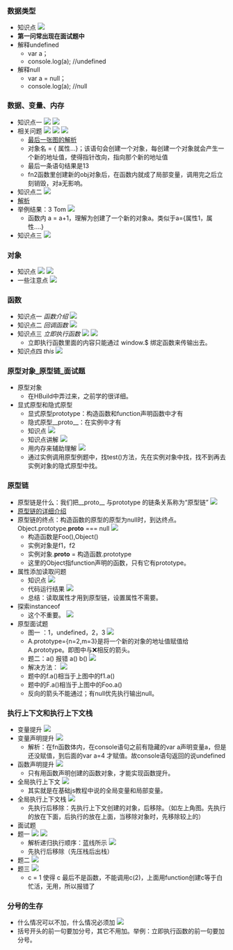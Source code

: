 ### 数据类型
* 知识点
 ![](https://api2.mubu.com/v3/document_image/1620638167770b5e2.jpg)
* **第一问常出现在面试题中**
* 解释undefined
  * var a；
  * console.log(a); //undefined
* 解释null
  * var a = null；
  * console.log(a); //null

### 数据、变量、内存
* 知识点一
 ![](https://api2.mubu.com/v3/document_image/16206408602485840.jpg)
 ![](https://api2.mubu.com/v3/document_image/16206408683441075.jpg)
* 相关问题
 ![](https://api2.mubu.com/v3/document_image/162069593668988fe.jpg)
 ![](https://api2.mubu.com/v3/document_image/1620696885955c608.jpg)
 ![](https://api2.mubu.com/v3/document_image/1620701006495cfd0.jpg)
  * [最后一张图的解析](https://www.cnblogs.com/bigsoft-185025529/articles/10164275.html)
  * 对象名 = { 属性...}；该语句会创建一个对象，每创建一个对象就会产生一个新的地址值，使得指针改向，指向那个新的地址值
  * 最后一条语句结果是13
  * fn2函数里创建新的obj对象后，在函数内就成了局部变量，调用完之后立刻销毁，对a无影响。
* 知识点二
 ![](https://api2.mubu.com/v3/document_image/16207049061749ac7.jpg)
* [解析](https://www.cnblogs.com/bigsoft-185025529/articles/10164275.html)
* 举例结果：3 Tom
 ![](https://api2.mubu.com/v3/document_image/1620704147712ccd6.jpg)
  * 函数内 a = a+1，理解为创建了一个新的对象a。类似于a={属性1，属性....}
* 知识点三
 ![](https://api2.mubu.com/v3/document_image/162070484850219a0.jpg)

### 对象
* 知识点
 ![](https://api2.mubu.com/v3/document_image/16207055905410fa0.jpg)
 ![](https://api2.mubu.com/v3/document_image/16207056043415d49.jpg)
* 一些注意点
 ![](https://api2.mubu.com/v3/document_image/1620705919216d60d.jpg)

### 函数
* 知识点一 *函数介绍*
 ![](https://api2.mubu.com/v3/document_image/1620715012562e494.jpg)
* 知识点二 *回调函数*
 ![](https://api2.mubu.com/v3/document_image/1620717218322bd33.jpg)
* 知识点三 *立即执行函数*
 ![](https://api2.mubu.com/v3/document_image/1620717999180ef65.jpg)
 ![](https://api2.mubu.com/v3/document_image/1620718004287fcba.jpg)
  * 立即执行函数里面的内容只能通过 window.$ 绑定函数来传输出去。
* 知识点四 *this*
 ![](https://api2.mubu.com/v3/document_image/16207221302098d75.jpg)

### 原型对象_原型链_面试题
* 原型对象
  * 在HBuild中弄过来，之前学的很详细。
* 显式原型和隐式原型
  * 显式原型prototype：构造函数和function声明函数中才有
  * 隐式原型__proto__：在实例中才有
  * 知识点
   ![](https://api2.mubu.com/v3/document_image/1620883973668f1c2.jpg)
  * 知识点讲解
   ![](https://api2.mubu.com/v3/document_image/1620883998303a204.jpg)
  * 用内存来辅助理解
   ![](https://api2.mubu.com/v3/document_image/1620884604938758c.jpg)
  * 通过实例调用原型例题中，找test()方法，先在实例对象中找，找不到再去实例对象的隐式原型中找。

### 原型链
* 原型链是什么：我们把__proto__ 与prototype 的链条关系称为“原型链”
 ![](https://api2.mubu.com/v3/document_image/1620915067284ca71.jpg)
* [原型链的详细介绍](https://zhuanlan.zhihu.com/p/35790971)
* 原型链的终点：构造函数的原型的原型为null时，到达终点。Object.prototype.__proto__ === null
 ![](https://api2.mubu.com/v3/document_image/1620925094575d9e0.jpg)
  * 构造函数是Foo(),Object()
  * 实例对象是f1，f2
  * 实例对象.__proto__ = 构造函数.prototype
  * 这里的Object指function声明的函数，只有它有prototype。
* 属性添加读取问题
  * 知识点
   ![](https://api2.mubu.com/v3/document_image/1620924114523bcc6.jpg)
  * 代码运行结果
   ![](https://api2.mubu.com/v3/document_image/1620924198693e655.jpg)
  * 总结：读取属性才用到原型链，设置属性不需要。
* 探索instanceof
  * 这个不重要。
   ![](https://api2.mubu.com/v3/document_image/1620926501363117d.jpg)
* 原型面试题
  * 图一 ：1，undefined，2，3
   ![](https://api2.mubu.com/v3/document_image/1620955327695a2f2.jpg)
  * A.prototype={n=2,m=3}是将一个新的对象的地址值赋值给A.prototype。即图中与❌相反的箭头。
  * 题二：a() 报错 a() b()
   ![](https://api2.mubu.com/v3/document_image/1621299320586c998.jpg)
  * 解决方法：
   ![](https://api2.mubu.com/v3/document_image/162130024375289ad.jpg)
  * 题中的f.a()相当于上图中的f1.a()
  * 题中的F.a()相当于上图中的Foo.a()
  * 反向的箭头不能通过；有null优先执行输出null。

### 执行上下文和执行上下文栈
* 变量提升
 ![](https://api2.mubu.com/v3/document_image/162130093536137fa.jpg)
* 变量声明提升
 ![](https://api2.mubu.com/v3/document_image/1621300996839ee77.jpg)
  * 解析：在fn函数体内，在console语句之前有隐藏的var a声明变量a，但是还没赋值，到后面的var a=4 才赋值。故console语句返回的说undefined
* 函数声明提升
 ![](https://api2.mubu.com/v3/document_image/1621301546170ef92.jpg)
  * 只有用函数声明创建的函数对象，才能实现函数提升。
* 全局执行上下文
 ![](https://api2.mubu.com/v3/document_image/162130744772576f5.jpg)
  * 其实就是在基础js教程中说的全局变量和局部变量。
* 全局执行上下文栈
 ![](https://api2.mubu.com/v3/document_image/1621308245664ffa8.jpg)
  * 先执行后移除：先执行上下文创建的对象，后移除。（如左上角图。先执行的放在下面，后执行的放在上面，当移除对象时，先移除较上的）
* 面试题
* 题一
 ![](https://api2.mubu.com/v3/document_image/1621308909584de96.jpg)
 ![](https://api2.mubu.com/v3/document_image/1621308942456223a.jpg)
  * 解析递归执行顺序：蓝线所示
   ![](https://api2.mubu.com/v3/document_image/1621308977529ba2b.jpg)
  * 先执行后移除（先压栈后出栈）
* 题二
 ![](https://api2.mubu.com/v3/document_image/1621309699143a3ca.jpg)
* 题三
 ![](https://api2.mubu.com/v3/document_image/16213095003838ac5.jpg)
  * c = 1 使得 c 最后不是函数，不能调用c(2)，上面用function创建c等于白忙活，无用，所以报错了

### 分号的生存
  * 什么情况可以不加，什么情况必须加
   ![](https://api2.mubu.com/v3/document_image/16207228357270f2a.jpg)
  * 括号开头的前一句要加分号，其它不用加。举例：立即执行函数的前一句要加分号。